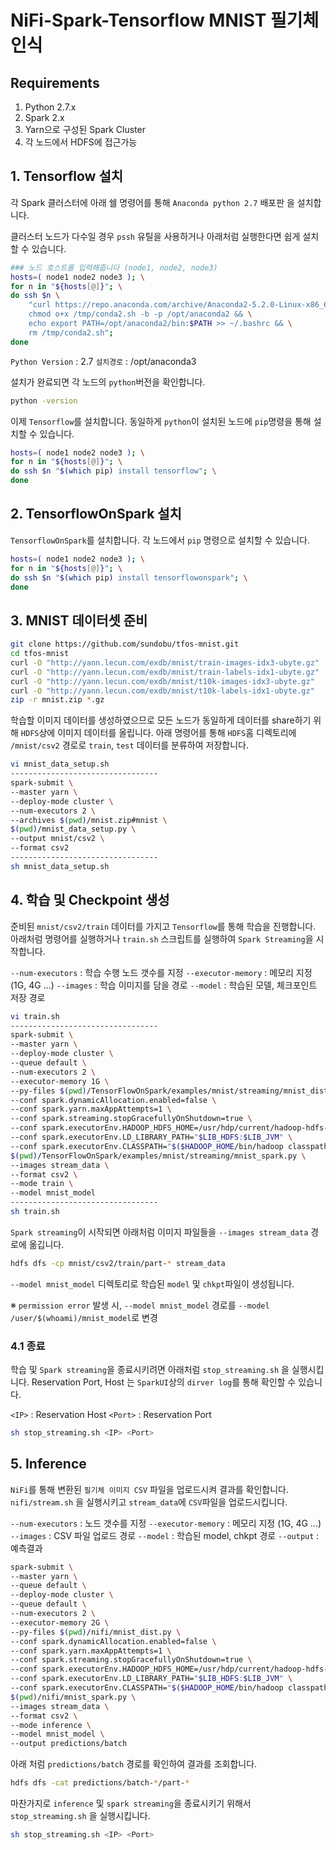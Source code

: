 # NiFi-Spark-Tensorflow MNIST 필기체 인식

## Requirements
1. Python 2.7.x
2. Spark 2.x 
3. Yarn으로 구성된 Spark Cluster
4. 각 노드에서 HDFS에 접근가능



## 1. Tensorflow 설치


각 Spark 클러스터에 아래 쉘 명령어를 통해 `Anaconda python 2.7` 배포판 을 설치합니다.

클러스터 노드가 다수일 경우 `pssh` 유틸을 사용하거나 아래처럼 실행한다면 쉽게 설치할 수 있습니다.
```bash
### 노드 호스트를 입력해줍니다 (node1, node2, node3)
hosts=( node1 node2 node3 ); \
for n in "${hosts[@]}"; \
do ssh $n \
    "curl https://repo.anaconda.com/archive/Anaconda2-5.2.0-Linux-x86_64.sh -o /tmp/conda2.sh && \
	chmod o+x /tmp/conda2.sh -b -p /opt/anaconda2 && \
	echo export PATH=/opt/anaconda2/bin:$PATH >> ~/.bashrc && \
	rm /tmp/conda2.sh";
done
```
`Python Version` : 2.7
`설치경로` : /opt/anaconda3

설치가 완료되면 각 노드의 `python`버전을 확인합니다.

```bash
python -version
```
이제 `Tensorflow`를 설치합니다. 동일하게 `python`이 설치된 노드에 `pip`명령을 통해 설치할 수 있습니다.

```bash
hosts=( node1 node2 node3 ); \
for n in "${hosts[@]}"; \
do ssh $n "$(which pip) install tensorflow"; \
done
```


## 2. TensorflowOnSpark 설치

`TensorflowOnSpark`를 설치합니다. 각 노드에서 `pip` 명령으로 설치할 수 있습니다.
```bash
hosts=( node1 node2 node3 ); \
for n in "${hosts[@]}"; \
do ssh $n "$(which pip) install tensorflowonspark"; \
done
```



## 3. MNIST 데이터셋 준비

```bash
git clone https://github.com/sundobu/tfos-mnist.git
cd tfos-mnist
curl -O "http://yann.lecun.com/exdb/mnist/train-images-idx3-ubyte.gz"
curl -O "http://yann.lecun.com/exdb/mnist/train-labels-idx1-ubyte.gz"
curl -O "http://yann.lecun.com/exdb/mnist/t10k-images-idx3-ubyte.gz"
curl -O "http://yann.lecun.com/exdb/mnist/t10k-labels-idx1-ubyte.gz"
zip -r mnist.zip *.gz
```
학습할 이미지 데이터를 생성하였으므로 모든 노드가 동일하게 데이터를 share하기 위해 `HDFS`상에 이미지 데이터를 올립니다.
아래 명령어를 통해 `HDFS`홈 디렉토리에 `/mnist/csv2` 경로로 `train`, `test` 데이터를 분류하여 저장합니다.
```bash
vi mnist_data_setup.sh
---------------------------------
spark-submit \
--master yarn \
--deploy-mode cluster \
--num-executors 2 \
--archives $(pwd)/mnist.zip#mnist \
$(pwd)/mnist_data_setup.py \
--output mnist/csv2 \
--format csv2
---------------------------------
sh mnist_data_setup.sh
```



## 4. 학습 및 Checkpoint 생성

준비된 `mnist/csv2/train` 데이터를 가지고 `Tensorflow`를 통해 학습을 진행합니다.
아래처럼 명령어를 실행하거나 `train.sh` 스크립트를 실행하여 `Spark Streaming`을 시작합니다.

`--num-executors` : 학습 수행 노드 갯수를 지정
`--executor-memory` : 메모리 지정 (1G, 4G ...)
`--images` : 학습 이미지를 담을 경로
`--model` : 학습된 모델, 체크포인트 저장 경로

```bash
vi train.sh
---------------------------------
spark-submit \
--master yarn \
--deploy-mode cluster \
--queue default \
--num-executors 2 \
--executor-memory 1G \
--py-files $(pwd)/TensorFlowOnSpark/examples/mnist/streaming/mnist_dist.py \
--conf spark.dynamicAllocation.enabled=false \
--conf spark.yarn.maxAppAttempts=1 \
--conf spark.streaming.stopGracefullyOnShutdown=true \
--conf spark.executorEnv.HADOOP_HDFS_HOME=/usr/hdp/current/hadoop-hdfs-client \
--conf spark.executorEnv.LD_LIBRARY_PATH="$LIB_HDFS:$LIB_JVM" \
--conf spark.executorEnv.CLASSPATH="$($HADOOP_HOME/bin/hadoop classpath --glob):${CLASSPATH}" \
$(pwd)/TensorFlowOnSpark/examples/mnist/streaming/mnist_spark.py \
--images stream_data \
--format csv2 \
--mode train \
--model mnist_model
---------------------------------
sh train.sh
```
`Spark streaming`이 시작되면 아래처럼 이미지 파일들을 `--images stream_data` 경로에 옮깁니다.
```bash
hdfs dfs -cp mnist/csv2/train/part-* stream_data
```
`--model mnist_model` 디렉토리로 학습된 `model` 및 `chkpt`파일이 생성됩니다.

※ `permission error` 발생 시, `--model mnist_model` 경로를 `--model /user/$(whoami)/mnist_model`로 변경

### 4.1 종료
학습 및 `Spark streaming`을 종료시키려면 아래처럼 `stop_streaming.sh` 을 실행시킵니다.
Reservation Port, Host 는 `SparkUI`상의 `dirver log`를 통해 확인할 수 있습니다.

`<IP>` : Reservation Host
`<Port>` : Reservation Port

```bash
sh stop_streaming.sh <IP> <Port>
```



## 5. Inference

`NiFi`를 통해 변환된 `필기체 이미지 CSV` 파일을 업로드시켜 결과를 확인합니다.
`nifi/stream.sh` 을 실행시키고 `stream_data`에 `CSV`파일을 업로드시킵니다.

`--num-executors` : 노드 갯수를 지정
`--executor-memory` : 메모리 지정 (1G, 4G ...)
`--images` : CSV 파일 업로드 경로
`--model` : 학습된 model, chkpt 경로
`--output` : 예측결과

```bash
spark-submit \
--master yarn \
--queue default \
--deploy-mode cluster \
--queue default \
--num-executors 2 \
--executor-memory 2G \
--py-files $(pwd)/nifi/mnist_dist.py \
--conf spark.dynamicAllocation.enabled=false \
--conf spark.yarn.maxAppAttempts=1 \
--conf spark.streaming.stopGracefullyOnShutdown=true \
--conf spark.executorEnv.HADOOP_HDFS_HOME=/usr/hdp/current/hadoop-hdfs-client \
--conf spark.executorEnv.LD_LIBRARY_PATH="$LIB_HDFS:$LIB_JVM" \
--conf spark.executorEnv.CLASSPATH="$($HADOOP_HOME/bin/hadoop classpath --glob):${CLASSPATH}" \
$(pwd)/nifi/mnist_spark.py \
--images stream_data \
--format csv2 \
--mode inference \
--model mnist_model \
--output predictions/batch
```
아래 처럼 `predictions/batch` 경로를 확인하여 결과를 조회합니다.
```bash
hdfs dfs -cat predictions/batch-*/part-*
```

마찬가지로 `inference` 및 `spark streaming`을 종료시키기 위해서 `stop_streaming.sh` 을 실행시킵니다.

```bash
sh stop_streaming.sh <IP> <Port>
```
